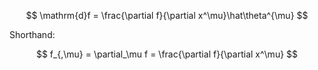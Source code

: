 $$
\mathrm{d}f = \frac{\partial f}{\partial x^\mu}\hat\theta^{\mu}
$$

Shorthand:

$$
f_{,\mu} = \partial_\mu f = \frac{\partial f}{\partial x^\mu}
$$
